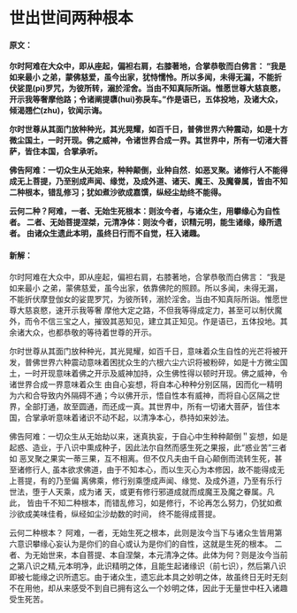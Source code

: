 # 世出世间两种根本

#### 原文：

**尔时阿难在大众中，即从座起，偏袒右肩，右膝著地，合掌恭敬而白佛言： “我是如来最小
之弟，蒙佛慈爱，虽今出家，犹恃懦怜。所以多闻，未得无漏，不能折伏娑毘(pi)罗咒，为彼所转，溺於淫舍。当由不知真际所诣。惟愿世尊大慈哀愍，开示我等奢摩他路；令诸阐提隳(hui)弥戾车。”作是语已，五体投地，及诸大众，倾渴翘伫(zhu)，钦闻示诲。**

**尔时世尊从其面门放种种光，其光晃耀，如百千日，普佛世界六种震动，如是十方微尘国土，一时开现。佛之威神，令诸世界合成一界。其世界中，所有一切渚大菩萨，皆住本国，合掌承听。**

**佛告阿难：一切众生从无始来，种种颠倒，业种自然．如恶叉聚。诸修行人不能得成无上菩提，乃至别成声闻、缘觉，及成外道、诸天、魔王、及魔眷属，皆由不知二种根本，错乱修习；犹如煮沙欲成嘉馔，纵经尘劫终不能得。**

**云何二种？阿难，一者、无始生死根本：则汝今者，与诸众生，用攀缘心为自性者。
二者、无始菩提涅桀，元清净体：则汝今者，识精元明，能生诸缘，缘所遗者。
由诸众生遗此本明，虽终日行而不自觉，枉入诸趣。**

#### 新解：

尔时阿难在大众中，即从座起，偏袒右肩，右膝著地，合掌恭敬而白佛言： “我是如来最小
之弟，蒙佛慈爱，虽今出家，依靠佛陀的照顾。所以多闻，未得无漏，不能折伏摩登伽女的娑毘罗咒，为彼所转，溺於淫舍。当由不知真际所诣。惟愿世尊大慈哀愍，速开示我等奢
摩他大定之路，不但我等得成定力，甚至可以制伏魔外，而令不信三宝之人，摧毁其恶知见，建立其正知见。作是语已，五体投地。其余诸大众，也都恭敬的等待着世尊的开示。


尔时世尊从其面门放种种光，其光晃耀，如百千日，意味着众生自性的光芒将被开发，普佛世界六种震动意味着困扰众生的六根六尘六识将被粉碎，如是十方微尘国土，一时开现意味着佛之开示及威神加持，众生佛性得以顿时开现。佛之威神，令诸世界合成一界意味着众生
由自心妄想，将自本心种种分别区隔，因而化一精明为六和合导致内外隔碍不通；今以佛开示，悟自性本有威神，而将自心区隔之世界，全部打通，故至圆通，而还成一真。其世界中，所有一切诸大菩萨，皆住本国，合掌承听意味着诸识不动不起，以清净本心，恭持如来妙法。



佛告阿难：一切众生从无始劫以来，迷真执妄，于自心中生种种颠倒＂妄想，如是
起惑、造业，于八识中熏成种子，因此法尔自然而感生死之果报，此“惑业苦”三者如
恶叉聚之果实一蒂三果，互不相离。但不仅凡夫由千自心颠倒而流转生死，甚至诸修行人,
虽本欲求佛道，由于不知本心，而以生灭心为本修因，故不能得成无上菩提，有的乃至偏
离佛乘，修行别乘堕成声闻、缘觉、及成外道，乃至有乐行世法，堕于人天乘，成为诸
天，或更有修行邪道成就而成魔王及魔之眷属。凡此， 皆由千不知二种根本，而错乱修习，如是修行，不论再怎么努力，仍犹如煮沙欲成美味佳肴，纵经如尘沙劫数的时间， 终不能得成菩提。



云何二种根本？ 阿难，一者，无始生死之根本，此则是汝今当下与诸众生皆用第六意识攀缘心妄认为是你们的自心或认为是你们的自性，这就是生死的根本。
二者、为无始世来，本自菩提、本自涅槃，本元清净之体。此体为何？则是汝今当前之第八识之精,元本明净，此识精明之体，且能生起诸缘识（前七识），然后第八识即被七能缘之识所遗忘。由于诸众生，遗忘此本具之妙明之体，故虽终日无时无刻不在用他，却从来感受不到自已拥有这么一个妙明之体，因此于无量世中枉入诸趣受生死苦。
